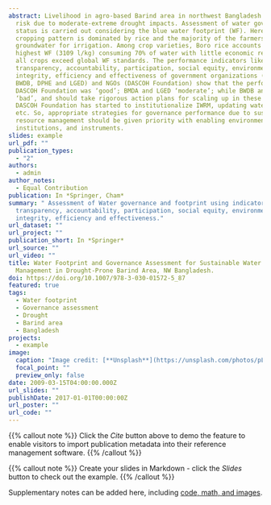```yaml
---
abstract: Livelihood in agro-based Barind area in northwest Bangladesh is at
  risk due to moderate-extreme drought impacts. Assessment of water governance
  status is carried out considering the blue water footprint (WF). Here, the
  cropping pattern is dominated by rice and the majority of the farmers use
  groundwater for irrigation. Among crop varieties, Boro rice accounts for the
  highest WF (3109 l/kg) consuming 70% of water with little economic return, and
  all crops exceed global WF standards. The performance indicators like
  transparency, accountability, participation, social equity, environmental
  integrity, efficiency and effectiveness of government organizations (BMDA,
  BWDB, DPHE and LGED) and NGOs (DASCOH Foundation) show that the performance of
  DASCOH Foundation was ‘good’; BMDA and LGED ‘moderate’; while BWDB and DPHE
  ‘bad’, and should take rigorous action plans for scaling up in these issues.
  DASCOH Foundation has started to institutionalize IWRM, updating water laws
  etc. So, appropriate strategies for governance performance due to sustainable
  resource management should be given priority with enabling environment,
  institutions, and instruments.
slides: example
url_pdf: ""
publication_types:
  - "2"
authors:
  - admin
author_notes:
  - Equal Contribution
publication: In *Springer, Cham*
summary: " Assessment of Water governance and footprint using indicators i.e.
  transparency, accountability, participation, social equity, environmental
  integrity, efficiency and effectiveness."
url_dataset: ""
url_project: ""
publication_short: In *Springer*
url_source: ""
url_video: ""
title: Water Footprint and Governance Assessment for Sustainable Water Resource
  Management in Drought-Prone Barind Area, NW Bangladesh.
doi: https://doi.org/10.1007/978-3-030-01572-5_87
featured: true
tags:
  - Water footprint
  - Governance assessment
  - Drought
  - Barind area
  - Bangladesh
projects:
  - example
image:
  caption: "Image credit: [**Unsplash**](https://unsplash.com/photos/pLCdAaMFLTE)"
  focal_point: ""
  preview_only: false
date: 2009-03-15T04:00:00.000Z
url_slides: ""
publishDate: 2017-01-01T00:00:00Z
url_poster: ""
url_code: ""
---
```


{{% callout note %}}
Click the *Cite* button above to demo the feature to enable visitors to import publication metadata into their reference management software.
{{% /callout %}}

{{% callout note %}}
Create your slides in Markdown - click the *Slides* button to check out the example.
{{% /callout %}}

Supplementary notes can be added here, including [code, math, and images](https://wowchemy.com/docs/writing-markdown-latex/).
